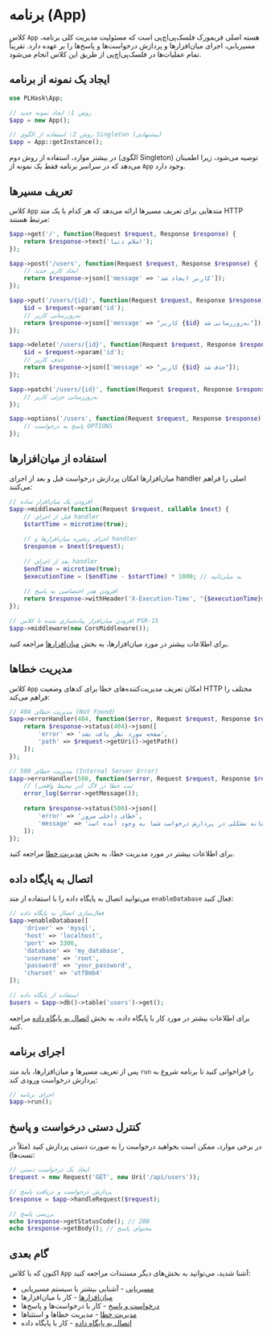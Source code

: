 # برنامه (App)

کلاس `App` هسته اصلی فریمورک فلسک‌پی‌اچ‌پی است که مسئولیت مدیریت کلی برنامه، مسیریابی، اجرای میان‌افزارها و پردازش
درخواست‌ها و پاسخ‌ها را بر عهده دارد. تقریباً تمام عملیات‌ها در فلسک‌پی‌اچ‌پی از طریق این کلاس انجام می‌شود.

## ایجاد یک نمونه از برنامه

```php
use PLHask\App;

// روش 1: ایجاد نمونه جدید
$app = new App();

// روش 2: استفاده از الگوی Singleton (پیشنهادی)
$app = App::getInstance();
```

در بیشتر موارد، استفاده از روش دوم (الگوی Singleton) توصیه می‌شود، زیرا اطمینان می‌دهد که در سراسر برنامه فقط یک نمونه
از `App` وجود دارد.

## تعریف مسیرها

کلاس `App` متدهایی برای تعریف مسیرها ارائه می‌دهد که هر کدام با یک متد HTTP مرتبط هستند:

```php
$app->get('/', function(Request $request, Response $response) {
    return $response->text('سلام دنیا!');
});

$app->post('/users', function(Request $request, Response $response) {
    // ایجاد کاربر جدید
    return $response->json(['message' => 'کاربر ایجاد شد']);
});

$app->put('/users/{id}', function(Request $request, Response $response) {
    $id = $request->param('id');
    // به‌روزرسانی کاربر
    return $response->json(['message' => "کاربر {$id} به‌روزرسانی شد"]);
});

$app->delete('/users/{id}', function(Request $request, Response $response) {
    $id = $request->param('id');
    // حذف کاربر
    return $response->json(['message' => "کاربر {$id} حذف شد"]);
});

$app->patch('/users/{id}', function(Request $request, Response $response) {
    // به‌روزرسانی جزئی کاربر
});

$app->options('/users', function(Request $request, Response $response) {
    // پاسخ به درخواست OPTIONS
});
```

## استفاده از میان‌افزارها

میان‌افزارها امکان پردازش درخواست قبل و بعد از اجرای handler اصلی را فراهم می‌کنند:

```php
// افزودن یک میان‌افزار ساده
$app->middleware(function(Request $request, callable $next) {
    // قبل از اجرای handler
    $startTime = microtime(true);
    
    // اجرای زنجیره میان‌افزارها و handler
    $response = $next($request);
    
    // بعد از اجرای handler
    $endTime = microtime(true);
    $executionTime = ($endTime - $startTime) * 1000; // به میلی‌ثانیه
    
    // افزودن هدر اختصاصی به پاسخ
    return $response->withHeader('X-Execution-Time', "{$executionTime}ms");
});

// افزودن میان‌افزار پیاده‌سازی شده با کلاس PSR-15
$app->middleware(new CorsMiddleware());
```

برای اطلاعات بیشتر در مورد میان‌افزارها، به بخش [میان‌افزارها](middleware.md) مراجعه کنید.

## مدیریت خطاها

کلاس `App` امکان تعریف مدیریت‌کننده‌های خطا برای کدهای وضعیت HTTP مختلف را فراهم می‌کند:

```php
// مدیریت خطای 404 (Not Found)
$app->errorHandler(404, function($error, Request $request, Response $response) {
    return $response->status(404)->json([
        'error' => 'صفحه مورد نظر یافت نشد',
        'path' => $request->getUri()->getPath()
    ]);
});

// مدیریت خطای 500 (Internal Server Error)
$app->errorHandler(500, function($error, Request $request, Response $response) {
    // ثبت خطا در لاگ (در محیط واقعی)
    error_log($error->getMessage());
    
    return $response->status(500)->json([
        'error' => 'خطای داخلی سرور',
        'message' => 'متأسفانه مشکلی در پردازش درخواست شما به وجود آمده است'
    ]);
});
```

برای اطلاعات بیشتر در مورد مدیریت خطا، به بخش [مدیریت خطا](error-handling.md) مراجعه کنید.

## اتصال به پایگاه داده

می‌توانید اتصال به پایگاه داده را با استفاده از متد `enableDatabase` فعال کنید:

```php
// فعال‌سازی اتصال به پایگاه داده
$app->enableDatabase([
    'driver' => 'mysql',
    'host' => 'localhost',
    'port' => 3306,
    'database' => 'my_database',
    'username' => 'root',
    'password' => 'your_password',
    'charset' => 'utf8mb4'
]);

// استفاده از پایگاه داده
$users = $app->db()->table('users')->get();
```

برای اطلاعات بیشتر در مورد کار با پایگاه داده، به بخش [اتصال به پایگاه داده](../database/connection.md) مراجعه کنید.

## اجرای برنامه

پس از تعریف مسیرها و میان‌افزارها، باید متد `run` را فراخوانی کنید تا برنامه شروع به پردازش درخواست ورودی کند:

```php
// اجرای برنامه
$app->run();
```

## کنترل دستی درخواست و پاسخ

در برخی موارد، ممکن است بخواهید درخواست را به صورت دستی پردازش کنید (مثلاً در تست‌ها):

```php
// ایجاد یک درخواست دستی
$request = new Request('GET', new Uri('/api/users'));

// پردازش درخواست و دریافت پاسخ
$response = $app->handleRequest($request);

// بررسی پاسخ
echo $response->getStatusCode(); // 200
echo $response->getBody(); // محتوای پاسخ
```

## گام بعدی

اکنون که با کلاس `App` آشنا شدید، می‌توانید به بخش‌های دیگر مستندات مراجعه کنید:

- [مسیریابی](routing.md) - آشنایی بیشتر با سیستم مسیریابی
- [میان‌افزارها](middleware.md) - کار با میان‌افزارها
- [درخواست و پاسخ](request-response.md) - کار با درخواست‌ها و پاسخ‌ها
- [مدیریت خطا](error-handling.md) - مدیریت خطاها و استثناها
- [اتصال به پایگاه داده](../database/connection.md) - کار با پایگاه داده